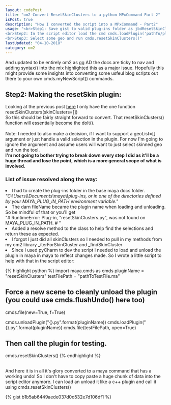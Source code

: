 ```yaml
---
layout: codePost
title: "om2-Convert-ResetSkinClusters to a python MPxCommand Part 2"
isPost: true
description: "How I converted the script into a MPxCommand - Part2"
usage: "<br>Step1: Save gist to valid plug-ins folder as jbdResetSkinClusters.py  \
<br>Step2: In the script editor load the cmd cmds.loadPlugin('pathTo/plugin.py') \
<br>Step3: Select some geo and run cmds.resetSkinClusters()"
lastUpdated: "04-10-2018"
category: om2
---
```

And updated to be entirely om2 as gg AD the docs are ticky to nav and adding syntax() into the mix highlighted this as a major issue.
Hopefully this might provide some insights into converting some usfeul blog scripts out there to your own cmds.myNewScript() commands.

<h2>Step2: Making the resetSkin plugin:</h2>
Looking at the previous post <a href="https://jamesbdunlop.github.io/om2/2018/01/31/resetSkinClusters.html">here</a>
I only have the one function resetSkinClusters(skinClusters=[])
<br>
So this should be fairly straight forward to convert. That resetSkinClusters() function will
essentially become the doIt().
<br>
<br>
Note: I needed to also make a decision, if I want to support a geoList=[]
argument or just handle a valid selection in the plugin.
For now I'm going to ignore the argument and assume users will want to
just select skinned geo and run the tool.

<br>
<b>I'm not going to bother trying to break down every step I did as it'll be a
huge thread and lose the point, which is a more general scope of what is involved.</b>

<h3>List of issue resolved along the way:</h3>
<li>I had to create the plug-ins folder in the base maya docs folder.
<br>
<i>"C:\Users\<username>\Documents\maya\<version>\plug-ins, or in one of the
directories defined by your MAYA_PLUG_IN_PATH environment variable."</i>
<br>

<li>The darn fileName became the plugin name when loading and unloading.
So be mindful of that or you'll get
<br>
"# RuntimeError: Plug-in, "resetSkinClusters.py", was not found on MAYA_PLUG_IN_PATH. # "

<li>Added a resolve method to the class to help find the selections and return these as expected.

<li>I forgot I just did all skinClusters so I needed to pull in my methods
from my om2 library _iterForSkinCluster and _findSkinCluster

<li>Since I used pyCharm to dev the script I needed to load and unload the
plugin in maya in maya to reflect changes made. So I wrote a little script to help
with that in the script editor:

{% highlight python %}
import maya.cmds as cmds
pluginName = "resetSkinClusters"
testFilePath = "pathToTestFile.ma"
## Force a new scene to cleanly unload the plugin (you could use cmds.flushUndo() here too)
cmds.file(new=True, f=True)

cmds.unloadPlugin("{}.py".format(pluginName))
cmds.loadPlugin("{}.py".format(pluginName))
cmds.file(testFilePath, open=True)

## Then call the plugin for testing.
cmds.resetSkinClusters()
{% endhighlight %}

<br>
And here it is in all it's glory converted to a maya command that has a working undo!
So I don't have to copy paste a huge chunk of data into the script editor anymore.
I can load an unload it like a c++ plugin and call it using  cmds.resetSkinClusters()

{% gist b1b5ab6449aede037d0d532e7d106df1 %}
